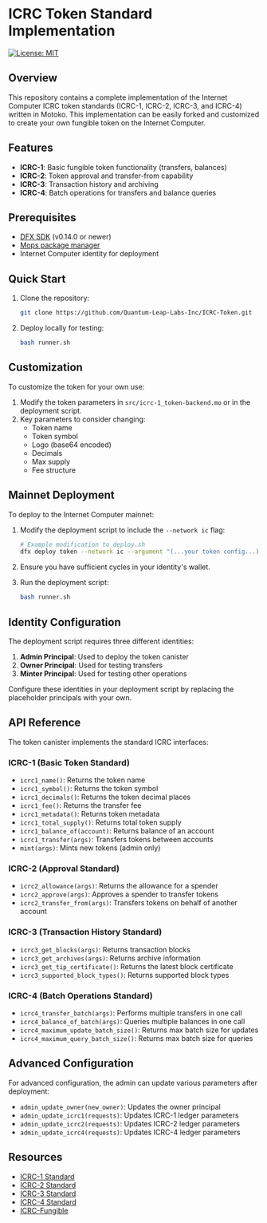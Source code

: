 # ICRC Token Standard Implementation

[![License: MIT](https://img.shields.io/badge/License-MIT-blue.svg)](LICENSE)

## Overview

This repository contains a complete implementation of the Internet Computer ICRC token standards (ICRC-1, ICRC-2, ICRC-3, and ICRC-4) written in Motoko. This implementation can be easily forked and customized to create your own fungible token on the Internet Computer.

## Features

- **ICRC-1**: Basic fungible token functionality (transfers, balances)
- **ICRC-2**: Token approval and transfer-from capability
- **ICRC-3**: Transaction history and archiving
- **ICRC-4**: Batch operations for transfers and balance queries

## Prerequisites

- [DFX SDK](https://internetcomputer.org/docs/current/developer-tools/install) (v0.14.0 or newer)
- [Mops package manager](https://docs.mops.one/quick-start)
- Internet Computer identity for deployment

## Quick Start

1. Clone the repository:

   ``` bash
   git clone https://github.com/Quantum-Leap-Labs-Inc/ICRC-Token.git
   ```

2. Deploy locally for testing:

   ```bash
   bash runner.sh
   ```

## Customization

To customize the token for your own use:

1. Modify the token parameters in `src/icrc-1_token-backend.mo` or in the deployment script.
2. Key parameters to consider changing:
   - Token name
   - Token symbol
   - Logo (base64 encoded)
   - Decimals
   - Max supply
   - Fee structure

## Mainnet Deployment

To deploy to the Internet Computer mainnet:

1. Modify the deployment script to include the `--network ic` flag:

   ```bash
   # Example modification to deploy.sh
   dfx deploy token --network ic --argument "(...your token config...)"
   ```

2. Ensure you have sufficient cycles in your identity's wallet.

3. Run the deployment script:

   ```bash
   bash runner.sh
   ```

## Identity Configuration

The deployment script requires three different identities:

1. **Admin Principal**: Used to deploy the token canister
2. **Owner Principal**: Used for testing transfers
3. **Minter Principal**: Used for testing other operations

Configure these identities in your deployment script by replacing the placeholder principals with your own.

## API Reference

The token canister implements the standard ICRC interfaces:

### ICRC-1 (Basic Token Standard)

- `icrc1_name()`: Returns the token name
- `icrc1_symbol()`: Returns the token symbol
- `icrc1_decimals()`: Returns the token decimal places
- `icrc1_fee()`: Returns the transfer fee
- `icrc1_metadata()`: Returns token metadata
- `icrc1_total_supply()`: Returns total token supply
- `icrc1_balance_of(account)`: Returns balance of an account
- `icrc1_transfer(args)`: Transfers tokens between accounts
- `mint(args)`: Mints new tokens (admin only)

### ICRC-2 (Approval Standard)

- `icrc2_allowance(args)`: Returns the allowance for a spender
- `icrc2_approve(args)`: Approves a spender to transfer tokens
- `icrc2_transfer_from(args)`: Transfers tokens on behalf of another account

### ICRC-3 (Transaction History Standard)

- `icrc3_get_blocks(args)`: Returns transaction blocks
- `icrc3_get_archives(args)`: Returns archive information
- `icrc3_get_tip_certificate()`: Returns the latest block certificate
- `icrc3_supported_block_types()`: Returns supported block types

### ICRC-4 (Batch Operations Standard)

- `icrc4_transfer_batch(args)`: Performs multiple transfers in one call
- `icrc4_balance_of_batch(args)`: Queries multiple balances in one call
- `icrc4_maximum_update_batch_size()`: Returns max batch size for updates
- `icrc4_maximum_query_batch_size()`: Returns max batch size for queries

## Advanced Configuration

For advanced configuration, the admin can update various parameters after deployment:

- `admin_update_owner(new_owner)`: Updates the owner principal
- `admin_update_icrc1(requests)`: Updates ICRC-1 ledger parameters
- `admin_update_icrc2(requests)`: Updates ICRC-2 ledger parameters
- `admin_update_icrc4(requests)`: Updates ICRC-4 ledger parameters

## Resources

- [ICRC-1 Standard](https://github.com/dfinity/ICRC-1/tree/main/standards/ICRC-1)
- [ICRC-2 Standard](https://github.com/dfinity/ICRC-1/tree/main/standards/ICRC-2)
- [ICRC-3 Standard](https://github.com/dfinity/ICRC-1/tree/main/standards/ICRC-3)
- [ICRC-4 Standard](https://github.com/dfinity/ICRC-1/tree/main/standards/ICRC-4)
- [ICRC-Fungible](https://github.com/PanIndustrial-Org/ICRC_fungible)
